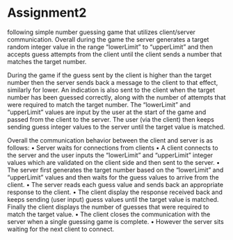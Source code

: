 # Assignment2
following simple number guessing game that utilizes client/server communication. 
Overall during the game the server generates a target random integer value in the range “lowerLimit” to “upperLimit” 
and then accepts guess attempts from the client until the client sends a number that matches the target number. 

During the game if the guess sent by the client is higher than the target number then the server sends back a 
message to the client to that effect, similarly for lower. An indication is also sent to the client when the target 
number has been guessed correctly, along with the number of attempts that were required to match the target number. 
The “lowerLimit” and “upperLimit” values are input by the user at the start of the game and passed from the client 
to the server. The user (via the client) then keeps sending guess integer values to the server until the target value 
is matched. 

Overall the communication behavior between the client and server is as follows:
•	Server waits for connections from clients
•	A client connects to the server and the user inputs the “lowerLimit” and “upperLimit” integer values
which are validated on the client side and then sent to the server.
•	The server first generates the target number based on the “lowerLimit” and “upperLimit” values and then 
waits for the guess values to arrive from the client.
•	The server reads each guess value and sends back an appropriate response to the client.
•	The client display the response received back and keeps sending (user input) guess values until the target
value is matched. Finally the client displays the number of guesses that were required to match the target value.
•	The client closes the communication with the server when a single guessing game is complete.
•	However the server sits waiting for the next client to connect. 

